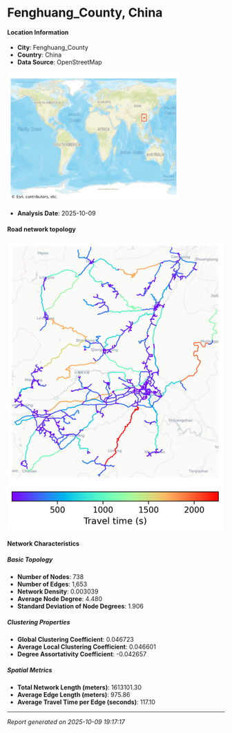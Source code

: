# Fenghuang_County, China

#### Location Information

- **City**: Fenghuang_County
- **Country**: China
- **Data Source**: OpenStreetMap
<img src="Fenghuang_County_location.png" alt="Fenghuang_County Location Map" width="400" />

- **Analysis Date**: 2025-10-09

#### Road network topology

<img src="Fenghuang_County_network_map.png" alt="Fenghuang_County Road Network Map" width="500"/>

#### Network Characteristics

##### Basic Topology

- **Number of Nodes**: 738
- **Number of Edges**: 1,653
- **Network Density**: 0.003039
- **Average Node Degree**: 4.480
- **Standard Deviation of Node Degrees**: 1.906

##### Clustering Properties

- **Global Clustering Coefficient**: 0.046723
- **Average Local Clustering Coefficient**: 0.046601
- **Degree Assortativity Coefficient**: -0.042657

##### Spatial Metrics

- **Total Network Length (meters)**: 1613101.30
- **Average Edge Length (meters)**: 975.86
- **Average Travel Time per Edge (seconds)**: 117.10

---
*Report generated on 2025-10-09 19:17:17*
